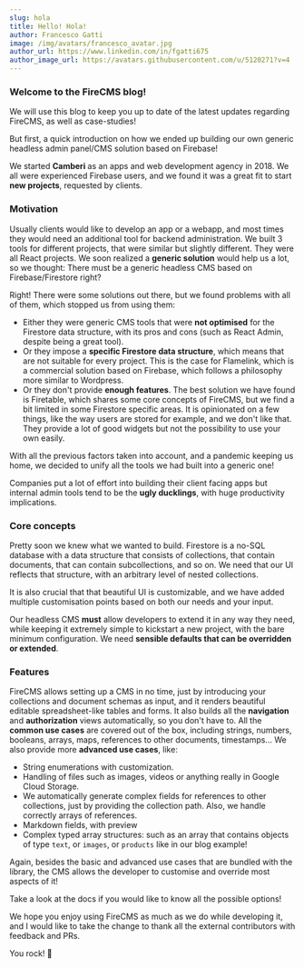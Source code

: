 ```yaml
---
slug: hola
title: Hello! Hola!
author: Francesco Gatti
image: /img/avatars/francesco_avatar.jpg
author_url: https://www.linkedin.com/in/fgatti675
author_image_url: https://avatars.githubusercontent.com/u/5120271?v=4
---
```


### Welcome to the **FireCMS** blog!

We will use this blog to keep you up to date of the latest updates regarding
FireCMS, as well as case-studies!

But first, a quick introduction on how we ended up building our own generic
headless admin panel/CMS solution based on Firebase!

We started **Camberi** as an apps and web development agency in 2018. We all
were experienced Firebase users, and we found it was a great fit to start **new
projects**, requested by clients.

### Motivation

Usually clients would like to develop an app or a webapp, and most times they
would need an additional tool for backend administration. We built 3 tools for
different projects, that were similar but slightly different. They were all
React projects. We soon realized a **generic solution** would help us a lot, so we
thought: There must be a generic headless CMS based on Firebase/Firestore right?

Right! There were some solutions out there, but we found problems with all of
them, which stopped us from using them:

- Either they were generic CMS tools that were **not optimised** for the Firestore
  data structure, with its pros and cons (such as React Admin, despite being a
  great tool).
- Or they impose a **specific Firestore data structure**, which means that are not
  suitable for every project. This is the case for Flamelink, which is a
  commercial solution based on Firebase, which follows a philosophy more similar
  to Wordpress.
- Or they don't provide **enough features**. The best solution we have found is
  Firetable, which shares some core concepts of FireCMS, but we find a bit limited
  in some Firestore specific areas. It is opinionated on a few things, like the
  way users are stored for example, and we don't like that.
  They provide a lot of good widgets but not
  the possibility to use your own easily.

With all the previous factors taken into account, and a pandemic keeping us
home, we decided to unify all the tools we had built into a generic one!

Companies put a lot of effort into building their client facing apps but
internal admin tools tend to be the **ugly ducklings**, with huge productivity
implications.

### Core concepts

Pretty soon we knew what we wanted to build. Firestore is a no-SQL database with
a data structure that consists of collections, that contain documents, that can
contain subcollections, and so on. We need that our UI reflects that structure,
with an arbitrary level of nested collections.

It is also crucial that that beautiful UI is customizable, and we have added
multiple customisation points based on both our needs and your input.

Our headless CMS **must** allow developers to extend it in any way they need, while
keeping it extremely simple to kickstart a new project, with the bare minimum
configuration. We need **sensible defaults that can be overridden or extended**.

### Features

FireCMS allows setting up a CMS in no time, just by introducing your collections
and document schemas as input, and it renders beautiful editable
spreadsheet-like tables and forms. It also builds all the **navigation** and
**authorization** views automatically, so you don't have to. All the **common use
cases** are covered out of the box, including strings, numbers, booleans,
arrays, maps, references to other documents, timestamps... We also provide
more **advanced use cases**, like:

- String enumerations with customization.
- Handling of files such as images, videos or anything really in Google Cloud
  Storage.
- We automatically generate complex fields for references to other collections,
  just by providing the collection path. Also, we handle correctly arrays of
  references.
- Markdown fields, with preview
- Complex typed array structures: such as an array that contains objects of type
  `text`, or `images`, or `products` like in our blog example!

Again, besides the basic and advanced use cases that are bundled with the library,
the CMS allows the developer to customise and override most aspects of it!

Take a look at the docs if you would like to know all the possible options!

We hope you enjoy using FireCMS as much as we do while developing it, and I
would like to take the change to thank all the external contributors with
feedback and PRs.

You rock! 🙌



